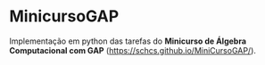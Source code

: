 # MinicursoGAP
Implementação em python das tarefas do **Minicurso de Álgebra Computacional com GAP** (https://schcs.github.io/MiniCursoGAP/).
